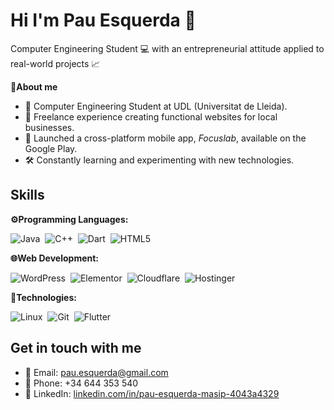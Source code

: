 # Hi I'm Pau Esquerda 👋

Computer Engineering Student 💻 with an entrepreneurial attitude applied to real-world projects 📈

**👤About me**
- 📖 Computer Engineering Student at UDL (Universitat de Lleida).
- 🚀 Freelance experience creating functional websites for local businesses.
- 📱 Launched a cross-platform mobile app, _Focuslab_, available on the Google Play.
- 🛠️ Constantly learning and experimenting with new technologies.

## Skills
**⚙️Programming Languages:**

![Java](https://img.shields.io/badge/Java-ED8B00?style=for-the-badge&logo=java&logoColor=white)&nbsp;
![C++](https://img.shields.io/badge/c++-%2300599C.svg?style=for-the-badge&logo=c%2B%2B&logoColor=white)&nbsp;
![Dart](https://img.shields.io/badge/dart-%230175C2.svg?style=for-the-badge&logo=dart&logoColor=white)&nbsp;
![HTML5](https://img.shields.io/badge/html5-%23E34F26.svg?style=for-the-badge&logo=html5&logoColor=white)&nbsp;

**🌐Web Development:**

![WordPress](https://img.shields.io/badge/WordPress-%23117AC9.svg?style=for-the-badge&logo=WordPress&logoColor=white)&nbsp;
![Elementor](https://img.shields.io/badge/Elementor-92003B?style=for-the-badge&logo=elementor&logoColor=white)&nbsp;
![Cloudflare](https://img.shields.io/badge/Cloudflare-F38020?style=for-the-badge&logo=Cloudflare&logoColor=white)&nbsp;
![Hostinger](https://img.shields.io/badge/Hostinger-673DE6?style=for-the-badge&logo=hostinger&logoColor=white)&nbsp;

**🔎Technologies:**

![Linux](https://img.shields.io/badge/Linux-FCC624?style=for-the-badge&logo=linux&logoColor=black)&nbsp;
![Git](https://img.shields.io/badge/git-%23F05033.svg?style=for-the-badge&logo=git&logoColor=white)&nbsp;
![Flutter](https://img.shields.io/badge/Flutter-02569B?style=for-the-badge&logo=flutter&logoColor=white)&nbsp;

## Get in touch with me
- 📧 Email: [pau.esquerda@gmail.com](mailto:pau.esquerda@gmail.com)
- 📱 Phone: +34 644 353 540
- 🔗 LinkedIn: [linkedin.com/in/pau-esquerda-masip-4043a4329](https://www.linkedin.com/in/pau-esquerda-masip-4043a4329)
